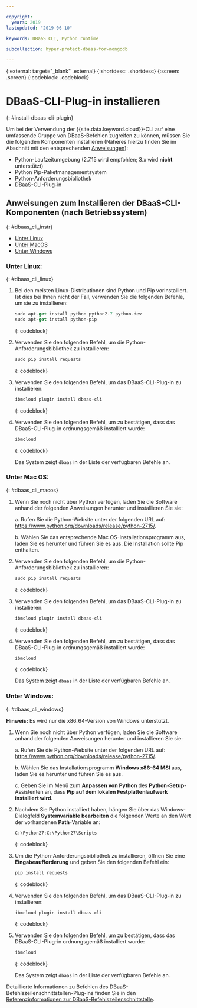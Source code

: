 ```yaml
---

copyright:
  years: 2019
lastupdated: "2019-06-10"

keywords: DBaaS CLI, Python runtime

subcollection: hyper-protect-dbaas-for-mongodb

---
```


{:external: target="_blank" .external}
{:shortdesc: .shortdesc}
{:screen: .screen}
{:codeblock: .codeblock}


# DBaaS-CLI-Plug-in installieren
{: #install-dbaas-cli-plugin}

Um bei der Verwendung der {{site.data.keyword.cloud}}-CLI auf eine umfassende Gruppe von DBaaS-Befehlen zugreifen zu können,
müssen Sie die folgenden Komponenten installieren
(Näheres hierzu finden Sie im Abschnitt mit den entsprechenden [Anweisungen](#dbaas_cli_instr)):

- Python-Laufzeitumgebung (2.7.15 wird empfohlen; 3.x wird **nicht** unterstützt)
- Python Pip-Paketmanagementsystem
- Python-Anforderungsbibliothek
- DBaaS-CLI-Plug-in

## Anweisungen zum Installieren der DBaaS-CLI-Komponenten (nach Betriebssystem)
{: #dbaas_cli_instr}

- [Unter Linux](#dbaas_cli_linux)
- [Unter MacOS](#dbaas_cli_macos)
- [Unter Windows](#dbaas_cli_windows)

### Unter Linux:
{: #dbaas_cli_linux}

1. Bei den meisten Linux-Distributionen sind Python und Pip vorinstalliert. Ist dies bei Ihnen nicht der Fall, verwenden Sie die folgenden Befehle, um sie zu installieren:

   ```javascript
   sudo apt-get install python python2.7 python-dev
   sudo apt-get install python-pip
   ```
   {: codeblock}

2. Verwenden Sie den folgenden Befehl, um die Python-Anforderungsbibliothek zu installieren:

   ```javascript
   sudo pip install requests
   ```
   {: codeblock}

3. Verwenden Sie den folgenden Befehl, um das DBaaS-CLI-Plug-in zu installieren:

   ```javascript
   ibmcloud plugin install dbaas-cli
   ```
   {: codeblock}

4. Verwenden Sie den folgenden Befehl, um zu bestätigen, dass das DBaaS-CLI-Plug-in ordnungsgemäß installiert wurde:

   ```javascript
   ibmcloud
   ```
   {: codeblock}

   Das System zeigt `dbaas` in der Liste der verfügbaren Befehle an.

### Unter Mac OS:
{: #dbaas_cli_macos}

1. Wenn Sie noch nicht über Python verfügen, laden Sie die Software anhand der folgenden Anweisungen herunter und installieren Sie sie:

    a. Rufen Sie die Python-Website unter der folgenden URL auf: https://www.python.org/downloads/release/python-2715/.

    b. Wählen Sie das entsprechende Mac OS-Installationsprogramm aus, laden Sie es herunter und führen Sie es aus. Die Installation sollte Pip enthalten.

2. Verwenden Sie den folgenden Befehl, um die Python-Anforderungsbibliothek zu installieren:

   ```javascript
   sudo pip install requests
   ```
   {: codeblock}

3. Verwenden Sie den folgenden Befehl, um das DBaaS-CLI-Plug-in zu installieren:

   ```javascript
   ibmcloud plugin install dbaas-cli
   ```
   {: codeblock}

4. Verwenden Sie den folgenden Befehl, um zu bestätigen, dass das DBaaS-CLI-Plug-in ordnungsgemäß installiert wurde:

   ```javascript
   ibmcloud
   ```
   {: codeblock}

   Das System zeigt `dbaas` in der Liste der verfügbaren Befehle an.

### Unter Windows:
{: #dbaas_cli_windows}

**Hinweis:** Es wird nur die x86_64-Version von Windows unterstützt.

1. Wenn Sie noch nicht über Python verfügen, laden Sie die Software anhand der folgenden Anweisungen herunter und installieren Sie sie:

    a. Rufen Sie die Python-Website unter der folgenden URL auf: https://www.python.org/downloads/release/python-2715/.

    b. Wählen Sie das Installationsprogramm **Windows x86-64 MSI** aus, laden Sie es herunter und führen Sie es aus.

    c. Geben Sie im Menü zum **Anpassen von Python** des **Python-Setup**-Assistenten an, dass **Pip auf dem lokalen Festplattenlaufwerk installiert wird**.

2. Nachdem Sie Python installiert haben, hängen Sie über das Windows-Dialogfeld **Systemvariable bearbeiten** die
   folgenden Werte an den Wert der vorhandenen **Path**-Variable an:

   ```javascript
   C:\Python27;C:\Python27\Scripts
   ```
   {: codeblock}

3. Um die Python-Anforderungsbibliothek zu installieren, öffnen Sie eine **Eingabeaufforderung** und geben Sie den folgenden Befehl ein:

   ```javascript
   pip install requests
   ```
   {: codeblock}

4. Verwenden Sie den folgenden Befehl, um das DBaaS-CLI-Plug-in zu installieren:

   ```javascript
   ibmcloud plugin install dbaas-cli
   ```
   {: codeblock}

5. Verwenden Sie den folgenden Befehl, um zu bestätigen, dass das DBaaS-CLI-Plug-in ordnungsgemäß installiert wurde:

   ```javascript
   ibmcloud
   ```
   {: codeblock}

   Das System zeigt `dbaas` in der Liste der verfügbaren Befehle an.

Detaillierte Informationen zu Befehlen des DBaaS-Befehlszeilenschnittstellen-Plug-ins finden Sie in den [Referenzinformationen zur DBaaS-Befehlszeilenschnittstelle](/docs/services/hyper-protect-dbaas-for-mongodb?topic=hyper-protect-dbaas-for-mongodb-dbaas_cli_plugin).
